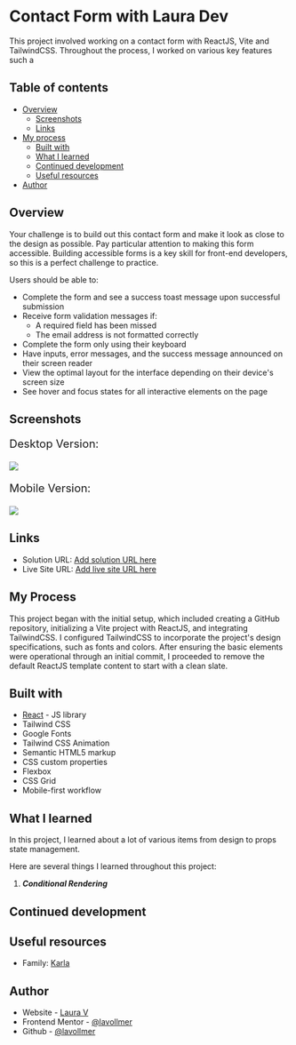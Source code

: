 # Contact Form with Laura Dev

This project involved working on a contact form with ReactJS, Vite and TailwindCSS. Throughout the process, I worked on various key features such a

## Table of contents

- [Overview](#overview)
  - [Screenshots](#screenshots)
  - [Links](#links)
- [My process](#my-process)
  - [Built with](#built-with)
  - [What I learned](#what-i-learned)
  - [Continued development](#continued-development)
  - [Useful resources](#useful-resources)
- [Author](#author)

## Overview

Your challenge is to build out this contact form and make it look as close to the design as possible. Pay particular attention to making this form accessible. Building accessible forms is a key skill for front-end developers, so this is a perfect challenge to practice.

Users should be able to:

- Complete the form and see a success toast message upon successful submission
- Receive form validation messages if:
  - A required field has been missed
  - The email address is not formatted correctly
- Complete the form only using their keyboard
- Have inputs, error messages, and the success message announced on their screen reader
- View the optimal layout for the interface depending on their device's screen size
- See hover and focus states for all interactive elements on the page

## Screenshots

<p style="font-size:20px;">Desktop Version:</p>

![](./screenshot.jpg)

<p style="font-size:20px;">Mobile Version:</p>

![](./screenshot.jpg)


## Links

- Solution URL: [Add solution URL here](https://your-solution-url.com)
- Live Site URL: [Add live site URL here](https://your-live-site-url.com)

## My Process

This project began with the initial setup, which included creating a GitHub repository, initializing a Vite project with ReactJS, and integrating TailwindCSS. I configured TailwindCSS to incorporate the project's design specifications, such as fonts and colors. After ensuring the basic elements were operational through an initial commit, I proceeded to remove the default ReactJS template content to start with a clean slate.


## Built with

- [React](https://reactjs.org/) - JS library
- Tailwind CSS
- Google Fonts
- Tailwind CSS Animation
- Semantic HTML5 markup
- CSS custom properties
- Flexbox
- CSS Grid
- Mobile-first workflow

## What I learned

In this project, I learned about a lot of various items from design to props state management.

Here are several things I learned throughout this project:

1. **_Conditional Rendering_** 

## Continued development


## Useful resources

- Family: [Karla](https://fonts.google.com/specimen/Karla)

## Author

- Website - [Laura V](www.lauradeveloper.com)
- Frontend Mentor - [@lavollmer](https://www.frontendmentor.io/profile/lavollmer)
- Github - [@lavollmer](https://github.com/lavollmer)
